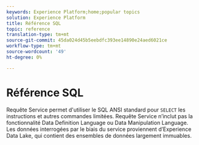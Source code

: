 ```yaml
---
keywords: Experience Platform;home;popular topics
solution: Experience Platform
title: Référence SQL
topic: reference
translation-type: tm+mt
source-git-commit: 45da024d45b5eebdfc393ee14890e24aed6021ce
workflow-type: tm+mt
source-wordcount: '49'
ht-degree: 0%

---
```



# Référence SQL

Requête Service permet d&#39;utiliser le SQL ANSI standard pour `SELECT` les instructions et autres commandes limitées. Requête Service n’inclut pas la fonctionnalité Data Definition Language ou Data Manipulation Language. Les données interrogées par le biais du service proviennent d’Experience Data Lake, qui contient des ensembles de données largement immuables.
